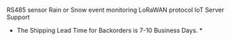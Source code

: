 RS485 sensor
Rain or Snow event monitoring
LoRaWAN protocol
IoT Server Support
* The Shipping Lead Time for Backorders is 7-10 Business Days. *

